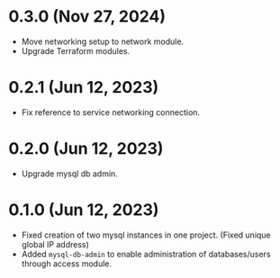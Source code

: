 # 0.3.0 (Nov 27, 2024)
* Move networking setup to network module.
* Upgrade Terraform modules.

# 0.2.1 (Jun 12, 2023)
* Fix reference to service networking connection.

# 0.2.0 (Jun 12, 2023)
* Upgrade mysql db admin.

# 0.1.0 (Jun 12, 2023)
* Fixed creation of two mysql instances in one project. (Fixed unique global IP address)
* Added `mysql-db-admin` to enable administration of databases/users through access module.
